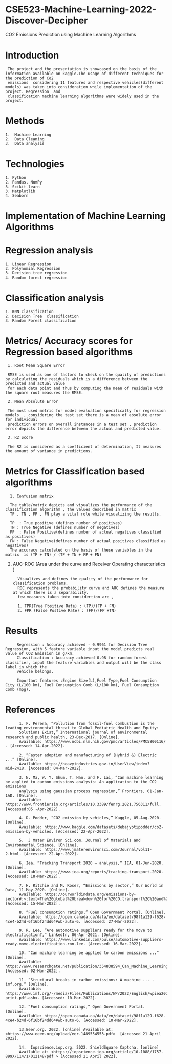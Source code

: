 # CSE523-Machine-Learning-2022-Discover-Decipher
  CO2 Emissions Prediction using Machine Learning Algorithms
# Introduction
     The project and the presentation is showcased on the basis of the information available on kaggle.The usage of different techniques for the prediction of Co2 
     emissions  considering 11 features and respective vehicles(different models) was taken into consideration while implementation of the project. Regression  and          
     classification machine learning algorithms were widely used in the project.
 
# Methods
    1.  Machine Learning 
    2.  Data Cleaning
    3.  Data analysis
# Technologies 
    1. Python
    2. Pandas, NumPy
    3. Scikit-learn
    3. Matplotlib
    4. Seaborn


# Implementation of Machine Learning Algorithms
 
# Regression analysis
 
    1. Linear Regression
    2. Polynomial Regression
    3. Decision tree regression 
    4. Random forest regression
 
# Classification analysis
 
    1. KNN classification
    2. Decision Tree  classification
    3. Random Forest classification
 
# Metrics/ Accuracy scores for Regression based algorithms
 
     1. Root Mean Square Error

     RMSE is used as one of factors to check on the quality of predictions by calculating the residuals which is a difference between the predicted and actual value
     for each data point and thus by computing the mean of residuals with the square root measures the RMSE.

     2. Mean Absolute Error

     The most used metric for model evaluation specifically for regression models  , considering the test set there is a mean of absolute error for individual 
     prediction errors on overall instances in a test set , prediction error depicts the difference between the actual and predicted value.

     3. R2 Score

     The R2 is considered as a coefficient of determination, It measures the amount of variance in predictions.
 
# Metrics for Classification based algorithms
      1. Confusion matrix

      The table/matrix depicts and visualizes the performance of the classification algorithm , the values described in matrix
      TP , TN , FP , FN play a vital role while visualizing the results.
      
      TP  : True positive (defines number of positives)
      TN : True Negative (defines number of negatives)
      FP  : False Positive(defines number of actual negatives classified as positives)
      FN : False Negative(defines number of actual positives classified as negatives)
      The accuracy calculated on the basis of these variables in the matrix  is (TP + TN) / (TP + TN + FP + FN)

 
2. AUC-ROC (Area under the curve and Receiver Operating characteristics )

         Visualizes and defines the quality of the performance for classification problems.
         ROC represents the probability curve and AUC defines the measure at which there is a separability.
         few measures taken into considertion are , 
      
         1. TPR(True Positive Rate) : (TP)/(TP + FN)
         2. FPR (False Postive Rate) : (FP)/(FP +TN)

# Results

         Regression : Accuracy achieved - 0.9961 for Decision Tree Regression, with 5 feature variable input the model predicts real value of CO2 Emission in g/km. 
         Classification : Accuracy achieved 0.98 for random forest classifier, input the feature variables and output will be the class label in which the 
         vehicle belongs.
         
         Important features :Engine Size(L),Fuel Type,Fuel Consumption City (L/100 km), Fuel Consumption Comb (L/100 km), Fuel Consumption Comb (mpg).
  
# References
          1. F. Perera, “Pollution from fossil-fuel combustion is the leading environmental threat to Global Pediatric Health and Equity:
          Solutions Exist,” International journal of environmental research and public health, 23-Dec-2017. [Online]. 
          Available: https://www.ncbi.nlm.nih.gov/pmc/articles/PMC5800116/ . [Accessed: 14-Apr-2022].
          
          2. “Faster adoption and manufacturing of (Hybrid &) Electric ...” [Online]. 
          Available: https://heavyindustries.gov.in/UserView/index?mid=2418. [Accessed: 04-Mar-2022]. 
          
          3. N. Ma, W. Y. Shum, T. Han, and F. Lai, “Can machine learning be applied to carbon emissions analysis: An application to the CO2 emissions 
          analysis using gaussian process regression,” Frontiers, 01-Jan-1AD. [Online]. 
          Available: https://www.frontiersin.org/articles/10.3389/fenrg.2021.756311/full. [Accessed:05 -Apr-2022].
          
          4. D. Podder, “CO2 emission by vehicles,” Kaggle, 05-Aug-2020. [Online]. 
          Available: https://www.kaggle.com/datasets/debajyotipodder/co2-emission-by-vehicles. [Accessed: 22-Apr-2022]. 
          
          5.  J Mater Environ Sci.com, Journal of Materials and Environmental Science. [Online]. 
          Available: https://www.jmaterenvironsci.com/Journal/vol11-2.html. [Accessed: 22-Apr-2022].
          
          6. Iea, “Tracking Transport 2020 – analysis,” IEA, 01-Jun-2020. [Online]. 
          Available: https://www.iea.org/reports/tracking-transport-2020. [Accessed: 18-Mar-2022]. 
          
          7. H. Ritchie and M. Roser, “Emissions by sector,” Our World in Data, 11-May-2020. [Online]. 
          Available: https://ourworldindata.org/emissions-by-sector#:~:text=The%20global%20breakdown%20for%20CO,transport%2C%20and%20manufacturing%20and%20construction. [Accessed: 15-Mar-2022]. 
          
          8. “Fuel consumption ratings,” Open Government Portal. [Online]. 
          Available: https://open.canada.ca/data/en/dataset/98f1a129-f628-4ce4-b24d-6f16bf24dd64#wb-auto-6. [Accessed: 27-Mar-2022]. 
          
          9. R. Lee, “Are automotive suppliers ready for the move to electrification?,” LinkedIn, 06-Apr-2021. [Online]. 
          Available: https://www.linkedin.com/pulse/automotive-suppliers-ready-move-electrification-ron-lee. [Accessed: 16-Mar-2022]. 

          10. “Can machine learning be applied to carbon emissions ...” [Online]. 
          Available: https://www.researchgate.net/publication/354838594_Can_Machine_Learning_be_Applied_to_Carbon_Emissions_Analysis_An_Application_to_the_CO2_Emissions_Analysis_Using_Gaussian_Process_Regression/. [Accessed: 02-Mar-2022]. 

          11. “Structural breaks in carbon emissions: A machine ... - imf.org.” [Online]. 
          Available: https://www.imf.org/-/media/Files/Publications/WP/2022/English/wpiea2022009-print-pdf.ashx. [Accessed: 10-Mar-2022]. 

          12. “Fuel consumption ratings,” Open Government Portal. [Online]. 
          Available: https://open.canada.ca/data/en/dataset/98f1a129-f628-4ce4-b24d-6f16bf24dd64#wb-auto-6. [Accessed: 10-Mar-2022]. 

          13.Eeer.org. 2022. [online] Available at: <https://www.eeer.org/upload/eer-1489554553.pdf>  [Accessed 21 April 2022].

          14.  Iopscience.iop.org. 2022. ShieldSquare Captcha. [online] 
          Available at: <https://iopscience.iop.org/article/10.1088/1757-899X/114/1/012148/pdf > [Accessed 21 April 2022].







